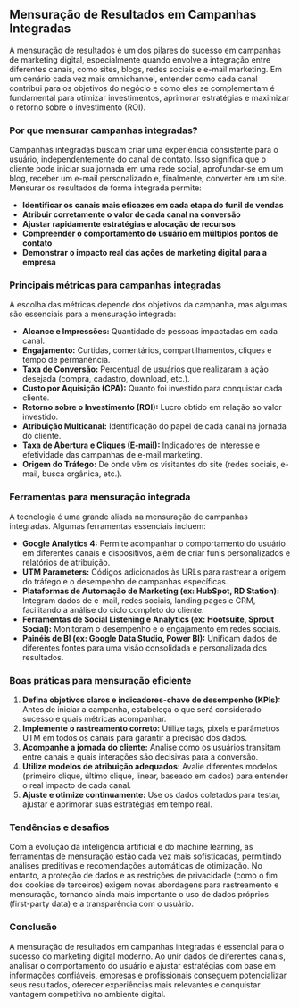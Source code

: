 
## Mensuração de Resultados em Campanhas Integradas

A mensuração de resultados é um dos pilares do sucesso em campanhas de marketing digital, especialmente quando envolve a integração entre diferentes canais, como sites, blogs, redes sociais e e-mail marketing. Em um cenário cada vez mais omnichannel, entender como cada canal contribui para os objetivos do negócio e como eles se complementam é fundamental para otimizar investimentos, aprimorar estratégias e maximizar o retorno sobre o investimento (ROI).

### Por que mensurar campanhas integradas?

Campanhas integradas buscam criar uma experiência consistente para o usuário, independentemente do canal de contato. Isso significa que o cliente pode iniciar sua jornada em uma rede social, aprofundar-se em um blog, receber um e-mail personalizado e, finalmente, converter em um site. Mensurar os resultados de forma integrada permite:

- **Identificar os canais mais eficazes em cada etapa do funil de vendas**
- **Atribuir corretamente o valor de cada canal na conversão**
- **Ajustar rapidamente estratégias e alocação de recursos**
- **Compreender o comportamento do usuário em múltiplos pontos de contato**
- **Demonstrar o impacto real das ações de marketing digital para a empresa**

### Principais métricas para campanhas integradas

A escolha das métricas depende dos objetivos da campanha, mas algumas são essenciais para a mensuração integrada:

- **Alcance e Impressões:** Quantidade de pessoas impactadas em cada canal.
- **Engajamento:** Curtidas, comentários, compartilhamentos, cliques e tempo de permanência.
- **Taxa de Conversão:** Percentual de usuários que realizaram a ação desejada (compra, cadastro, download, etc.).
- **Custo por Aquisição (CPA):** Quanto foi investido para conquistar cada cliente.
- **Retorno sobre o Investimento (ROI):** Lucro obtido em relação ao valor investido.
- **Atribuição Multicanal:** Identificação do papel de cada canal na jornada do cliente.
- **Taxa de Abertura e Cliques (E-mail):** Indicadores de interesse e efetividade das campanhas de e-mail marketing.
- **Origem do Tráfego:** De onde vêm os visitantes do site (redes sociais, e-mail, busca orgânica, etc.).

### Ferramentas para mensuração integrada

A tecnologia é uma grande aliada na mensuração de campanhas integradas. Algumas ferramentas essenciais incluem:

- **Google Analytics 4:** Permite acompanhar o comportamento do usuário em diferentes canais e dispositivos, além de criar funis personalizados e relatórios de atribuição.
- **UTM Parameters:** Códigos adicionados às URLs para rastrear a origem do tráfego e o desempenho de campanhas específicas.
- **Plataformas de Automação de Marketing (ex: HubSpot, RD Station):** Integram dados de e-mail, redes sociais, landing pages e CRM, facilitando a análise do ciclo completo do cliente.
- **Ferramentas de Social Listening e Analytics (ex: Hootsuite, Sprout Social):** Monitoram o desempenho e o engajamento em redes sociais.
- **Painéis de BI (ex: Google Data Studio, Power BI):** Unificam dados de diferentes fontes para uma visão consolidada e personalizada dos resultados.

### Boas práticas para mensuração eficiente

1. **Defina objetivos claros e indicadores-chave de desempenho (KPIs):** Antes de iniciar a campanha, estabeleça o que será considerado sucesso e quais métricas acompanhar.
2. **Implemente o rastreamento correto:** Utilize tags, pixels e parâmetros UTM em todos os canais para garantir a precisão dos dados.
3. **Acompanhe a jornada do cliente:** Analise como os usuários transitam entre canais e quais interações são decisivas para a conversão.
4. **Utilize modelos de atribuição adequados:** Avalie diferentes modelos (primeiro clique, último clique, linear, baseado em dados) para entender o real impacto de cada canal.
5. **Ajuste e otimize continuamente:** Use os dados coletados para testar, ajustar e aprimorar suas estratégias em tempo real.

### Tendências e desafios

Com a evolução da inteligência artificial e do machine learning, as ferramentas de mensuração estão cada vez mais sofisticadas, permitindo análises preditivas e recomendações automáticas de otimização. No entanto, a proteção de dados e as restrições de privacidade (como o fim dos cookies de terceiros) exigem novas abordagens para rastreamento e mensuração, tornando ainda mais importante o uso de dados próprios (first-party data) e a transparência com o usuário.

### Conclusão

A mensuração de resultados em campanhas integradas é essencial para o sucesso do marketing digital moderno. Ao unir dados de diferentes canais, analisar o comportamento do usuário e ajustar estratégias com base em informações confiáveis, empresas e profissionais conseguem potencializar seus resultados, oferecer experiências mais relevantes e conquistar vantagem competitiva no ambiente digital.
```
